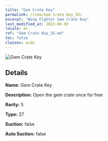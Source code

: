 ```yaml
---
title: "Gem Crate Key"
permalink: /item/Gem Crate Key_35/
excerpt: "Wing Fighter Gem Crate Key"
last_modified_at: 2023-09-02
locale: en
ref: "Gem Crate Key_35.md"
toc: false
classes: wide
---
```



 ![Gem Crate Key](/images/item/Gem_Crate_Key_p.png)



## Details

 **Name:** Gem Crate Key 

 **Description:** Open the gem crate once for free

 **Rarity:** 5 

 **Type:** 27 

 **Suction:** false 

 **Auto Suction:** false 



